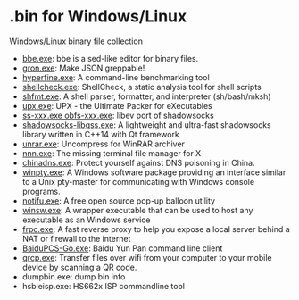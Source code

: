 # .bin for Windows/Linux

Windows/Linux binary file collection

- [bbe.exe](https://sourceforge.net/projects/bbe-/): bbe is a sed-like editor for binary files.
- [gron.exe](https://github.com/tomnomnom/gron.git): Make JSON greppable!
- [hyperfine.exe](https://github.com/sharkdp/hyperfine.git): A command-line benchmarking tool
- [shellcheck.exe](https://github.com/koalaman/shellcheck.git): ShellCheck, a static analysis tool for shell scripts
- [shfmt.exe](https://github.com/mvdan/sh.git): A shell parser, formatter, and interpreter (sh/bash/mksh)
- [upx.exe](https://github.com/upx/upx.git): UPX - the Ultimate Packer for eXecutables
- [ss-xxx.exe obfs-xxx.exe](https://github.com/shadowsocks/shadowsocks-libev.git): libev port of shadowsocks
- [shadowsocks-libqss.exe](https://github.com/shadowsocks/libQtShadowsocks.git): A lightweight and ultra-fast shadowsocks library written in C++14 with Qt framework
- [unrar.exe](https://www.rarlab.com/rar_add.htm): Uncompress for WinRAR archiver
- [nnn.exe](https://github.com/fengyichui/nnn.git): The missing terminal file manager for X
- [chinadns.exe](https://github.com/shadowsocks/ChinaDNS.git): Protect yourself against DNS poisoning in China.
- [winpty.exe](https://github.com/rprichard/winpty.git): A Windows software package providing an interface similar to a Unix pty-master for communicating with Windows console programs.
- [notifu.exe](http://www.paralint.com/projects/notifu): A free open source pop-up balloon utility
- [winsw.exe](https://github.com/kohsuke/winsw.git): A wrapper executable that can be used to host any executable as an Windows service
- [frpc.exe](https://github.com/fatedier/frp.git): A fast reverse proxy to help you expose a local server behind a NAT or firewall to the internet
- [BaiduPCS-Go.exe](https://github.com/iikira/BaiduPCS-Go.git): Baidu Yun Pan command line client
- [qrcp.exe](https://github.com/claudiodangelis/qrcp.git): Transfer files over wifi from your computer to your mobile device by scanning a QR code.
- dumpbin.exe: dump bin info
- hsbleisp.exe: HS662x ISP commandline tool

